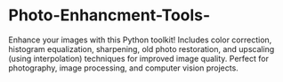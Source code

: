 # Photo-Enhancment-Tools-
 Enhance your images with this Python toolkit! Includes color correction, histogram equalization, sharpening, old photo restoration, and upscaling (using interpolation) techniques for improved image quality. Perfect for photography, image processing, and computer vision projects.
